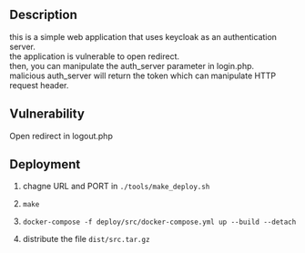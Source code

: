 ## Description

this is a simple web application that uses keycloak as an authentication server.<br />
the application is vulnerable to open redirect.<br />
then, you can manipulate the auth_server parameter in login.php.<br />
malicious auth_server will return the token which can manipulate HTTP request header. <br />

## Vulnerability

Open redirect in logout.php

## Deployment

1. chagne URL and PORT in `./tools/make_deploy.sh`

2. `make`

3. `docker-compose -f deploy/src/docker-compose.yml up --build --detach`

4. distribute the file `dist/src.tar.gz`
